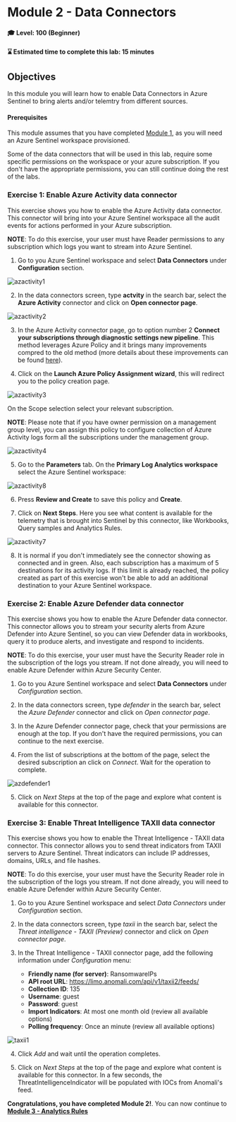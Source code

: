 # Module 2 - Data Connectors

#### 🎓 Level: 100 (Beginner)
#### ⌛ Estimated time to complete this lab: 15 minutes

## Objectives

In this module you will learn how to enable Data Connectors in Azure Sentinel to bring alerts and/or telemtry from different sources.

#### Prerequisites

This module assumes that you have completed [Module 1](Module-1-Setting-up-the-environment.md), as you will need an Azure Sentinel workspace provisioned.

Some of the data connectors that will be used in this lab, require some specific permissions on the workspace or your azure subscription. If you don't have the appropriate permissions, you can still continue doing the rest of the labs.

### Exercise 1: Enable Azure Activity data connector

This exercise shows you how to enable the Azure Activity data connector. This connector will bring into your Azure Sentinel workspace all the audit events for actions performed in your Azure subscription.

**NOTE**: To do this exercise, your user must have Reader permissions to any subscription which logs you want to stream into Azure Sentinel. 

1. Go to you Azure Sentinel workspace and select **Data Connectors** under **Configuration** section.

![azactivity1](../Images/azactivity1.png)

2. In the data connectors screen, type **actvity** in the search bar, select the **Azure Activity** connector and click on **Open connector page**.

![azactivity2](../Images/azactivity2.png)

3. In the Azure Activity connector page, go to option number 2 **Connect your subscriptions through diagnostic settings new pipeline**. This method leverages Azure Policy and it brings many improvements compred to the old method (more details about these improvements can be found [here](https://techcommunity.microsoft.com/t5/azure-sentinel/moving-azure-activity-connector-to-an-improved-method/ba-p/2479552)).


4. Click on the **Launch Azure Policy Assignment wizard**, this will redirect you to the policy creation page.

![azactivity3](../Images/azactivity33.png)


On the Scope selection select your relevant subscription.

**NOTE**: Please note that if you have owner permission on a management group level, you can assign this policy to configure collection of Azure Activity logs form all the subscriptions under the management group.

![azactivity4](../Images/m2-activity-scope.png)

5. Go to the **Parameters** tab. On the **Primary Log Analytics workspace** select the Azure Sentinel workspace:

![azactivity8](../Images/m2-ws-target-foractivitylogs1.png)


6. Press **Review and Create** to save this policy and **Create**.

7. Click on **Next Steps**. Here you see what content is available for the telemetry that is brought into Sentinel by this connector, like Workbooks, Query samples and Analytics Rules.

![azactivity7](../Images/azactivity7.png)

8. It is normal if you don't immediately see the connector showing as connected and in green. Also, each subscription has a maximum of 5 destinations for its activity logs. If this limit is already reached, the policy created as part of this exercise won't be able to add an additional destination to your Azure Sentinel workspace.

### Exercise 2: Enable Azure Defender data connector

This exercise shows you how to enable the Azure Defender data connector. This connector allows you to stream your security alerts from Azure Defender into Azure Sentinel, so you can view Defender data in workbooks, query it to produce alerts, and investigate and respond to incidents.

**NOTE**: To do this exercise, your user must have the Security Reader role in the subscription of the logs you stream. If not done already, you will need to enable Azure Defender within Azure Security Center.

1. Go to you Azure Sentinel workspace and select **Data Connectors** under *Configuration* section.

2. In the data connectors screen, type *defender* in the search bar, select the *Azure Defender* connector and click on *Open connector page*.

3. In the Azure Defender connector page, check that your permissions are enough at the top. If you don't have the required permissions, you can continue to the next exercise.

4. From the list of subscriptions at the bottom of the page, select the desired subscription an click on *Connect*. Wait for the operation to complete.

![azdefender1](../Images/azdefender1.png)

5. Click on *Next Steps* at the top of the page and explore what content is available for this connector.

### Exercise 3: Enable Threat Intelligence TAXII data connector

This exercise shows you how to enable the Threat Intelligence - TAXII data connector. This connector allows you to send threat indicators from TAXII servers to Azure Sentinel. Threat indicators can include IP addresses, domains, URLs, and file hashes.

**NOTE**: To do this exercise, your user must have the Security Reader role in the subscription of the logs you stream. If not done already, you will need to enable Azure Defender within Azure Security Center.

1. Go to you Azure Sentinel workspace and select *Data Connectors* under *Configuration* section.

2. In the data connectors screen, type *taxii* in the search bar, select the *Threat intelligence - TAXII (Preview)* connector and click on *Open connector page*.

3. In the Threat Intelligence - TAXII connector page, add the following information under *Configuration* menu:

    - **Friendly name (for server)**: RansomwareIPs
    - **API root URL**: https://limo.anomali.com/api/v1/taxii2/feeds/
    - **Collection ID**: 135
    - **Username**: guest
    - **Password**: guest
    - **Import Indicators**: At most one month old (review all available options)
    - **Polling frequency**: Once an minute (review all available options)

![taxii1](../Images/taxii11.png)

4. Click *Add* and wait until the operation completes.

5. Click on *Next Steps* at the top of the page and explore what content is available for this connector. In a few seconds, the ThreatIntelligenceIndicator will be populated with IOCs from Anomali's feed.

**Congratulations, you have completed Module 2!**. You can now continue to **[Module 3 - Analytics Rules](./Module-3-Analytics-Rules.md)**